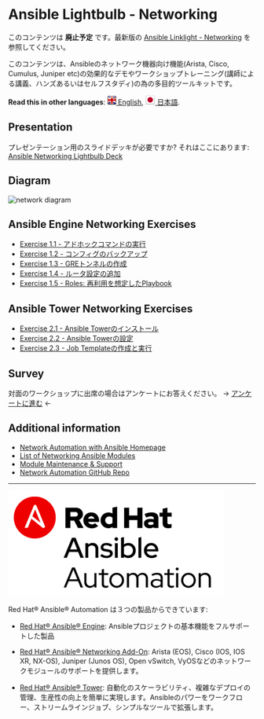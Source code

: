 # Ansible Lightbulb - Networking

このコンテンツは **廃止予定** です。最新版の [Ansible Linklight - Networking](../networking_v2/README.ja.md) を参照してください。


このコンテンツは、Ansibleのネットワーク機器向け機能(Arista, Cisco, Cumulus, Juniper etc)の効果的なデモやワークショップトレーニング(講師による講義、ハンズあるいはセルフスタディ)の為の多目的ツールキットです。

**Read this in other languages**: [![uk](../../images/uk.png) English](README.md),  [![uk](../../images/japan.png) 日本語](README.ja.md).


## Presentation
プレゼンテーション用のスライドデッキが必要ですか? それはここにあります:
[Ansible Networking Lightbulb Deck](../../decks/ansible-networking.html)

## Diagram
![network diagram](diagram.png)

## Ansible Engine Networking Exercises

 - [Exercise 1.1 - アドホックコマンドの実行](1.1-adhoc/README.ja.md)
 - [Exercise 1.2 - コンフィグのバックアップ](1.2-backup/README.ja.md)
 - [Exercise 1.3 - GREトンネルの作成](1.3-gre/README.ja.md)
 - [Exercise 1.4 - ルータ設定の追加](1.4-router_configs/README.ja.md)
 - [Exercise 1.5 - Roles: 再利用を想定したPlaybook](1.5-roles/README.ja.md)

## Ansible Tower Networking Exercises

- [Exercise 2.1 - Ansible Towerのインストール](2.1-towerinstall/README.ja.md)
- [Exercise 2.2 - Ansible Towerの設定](2.2-towerconfigure/README.ja.md)
- [Exercise 2.3 - Job Templateの作成と実行](2.3-towerjob/README.ja.md)

## Survey
対面のワークショップに出席の場合はアンケートにお答えください。
-> [アンケートに進む](http://bit.ly/net-lightbulb-survey) <-

## Additional information
 - [Network Automation with Ansible Homepage](https://www.ansible.com/network-automation)
 - [List of Networking Ansible Modules](http://docs.ansible.com/ansible/latest/list_of_network_modules.html)
 - [Module Maintenance & Support](http://docs.ansible.com/ansible/latest/modules_support.html)
 - [Network Automation GitHub Repo](https://github.com/network-automation)

---
![Red Hat Ansible Automation](../../images/rh-ansible-automation.png)

Red Hat® Ansible® Automation は３つの製品からできています:

- [Red Hat® Ansible® Engine](https://www.ansible.com/ansible-engine): Ansibleプロジェクトの基本機能をフルサポートした製品

- [Red Hat® Ansible® Networking Add-On](https://www.ansible.com/ansible-engine): Arista (EOS), Cisco (IOS, IOS XR, NX-OS), Juniper (Junos OS), Open vSwitch, VyOSなどのネットワークモジュールのサポートを提供します。

- [Red Hat® Ansible® Tower](https://www.ansible.com/tower): 自動化のスケーラビリティ、複雑なデプロイの管理、生産性の向上を簡単に実現します。Ansibleのパワーをワークフロー、ストリームラインジョブ、シンプルなツールで拡張します。
